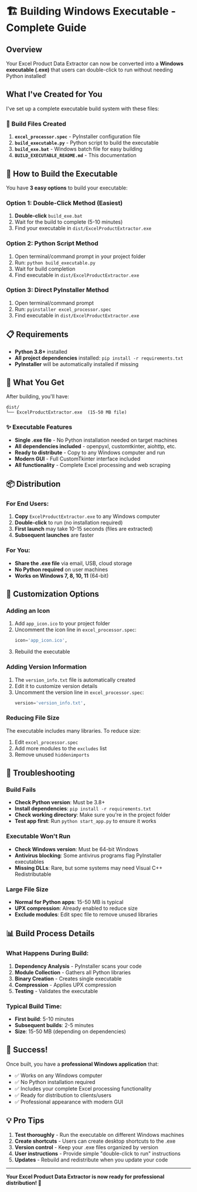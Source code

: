 # 🏗️ Building Windows Executable - Complete Guide

## Overview

Your Excel Product Data Extractor can now be converted into a **Windows executable (.exe)** that users can double-click to run without needing Python installed!

## What I've Created for You

I've set up a complete executable build system with these files:

### 📁 Build Files Created

1. **`excel_processor.spec`** - PyInstaller configuration file
2. **`build_executable.py`** - Python script to build the executable  
3. **`build_exe.bat`** - Windows batch file for easy building
4. **`BUILD_EXECUTABLE_README.md`** - This documentation

## 🚀 How to Build the Executable

You have **3 easy options** to build your executable:

### Option 1: Double-Click Method (Easiest)
1. **Double-click** `build_exe.bat` 
2. Wait for the build to complete (5-10 minutes)
3. Find your executable in `dist/ExcelProductExtractor.exe`

### Option 2: Python Script Method
1. Open terminal/command prompt in your project folder
2. Run: `python build_executable.py`
3. Wait for build completion
4. Find executable in `dist/ExcelProductExtractor.exe`

### Option 3: Direct PyInstaller Method
1. Open terminal/command prompt
2. Run: `pyinstaller excel_processor.spec`
3. Find executable in `dist/ExcelProductExtractor.exe`

## 📋 Requirements

- **Python 3.8+** installed
- **All project dependencies** installed: `pip install -r requirements.txt`
- **PyInstaller** will be automatically installed if missing

## 🎯 What You Get

After building, you'll have:

```
dist/
└── ExcelProductExtractor.exe  (15-50 MB file)
```

### ✨ Executable Features

- **Single .exe file** - No Python installation needed on target machines
- **All dependencies included** - openpyxl, customtkinter, aiohttp, etc.
- **Ready to distribute** - Copy to any Windows computer and run
- **Modern GUI** - Full CustomTkinter interface included
- **All functionality** - Complete Excel processing and web scraping

## 📦 Distribution

### For End Users:
1. **Copy** `ExcelProductExtractor.exe` to any Windows computer
2. **Double-click** to run (no installation required)
3. **First launch** may take 10-15 seconds (files are extracted)
4. **Subsequent launches** are faster

### For You:
- **Share the .exe file** via email, USB, cloud storage
- **No Python required** on user machines
- **Works on Windows 7, 8, 10, 11** (64-bit)

## 🔧 Customization Options

### Adding an Icon
1. Add `app_icon.ico` to your project folder
2. Uncomment the icon line in `excel_processor.spec`:
   ```python
   icon='app_icon.ico',
   ```
3. Rebuild the executable

### Adding Version Information
1. The `version_info.txt` file is automatically created
2. Edit it to customize version details
3. Uncomment the version line in `excel_processor.spec`:
   ```python
   version='version_info.txt',
   ```

### Reducing File Size
The executable includes many libraries. To reduce size:
1. Edit `excel_processor.spec`
2. Add more modules to the `excludes` list
3. Remove unused `hiddenimports`

## 🐛 Troubleshooting

### Build Fails
- **Check Python version**: Must be 3.8+
- **Install dependencies**: `pip install -r requirements.txt`
- **Check working directory**: Make sure you're in the project folder
- **Test app first**: Run `python start_app.py` to ensure it works

### Executable Won't Run
- **Check Windows version**: Must be 64-bit Windows
- **Antivirus blocking**: Some antivirus programs flag PyInstaller executables
- **Missing DLLs**: Rare, but some systems may need Visual C++ Redistributable

### Large File Size
- **Normal for Python apps**: 15-50 MB is typical
- **UPX compression**: Already enabled to reduce size
- **Exclude modules**: Edit spec file to remove unused libraries

## 📊 Build Process Details

### What Happens During Build:
1. **Dependency Analysis** - PyInstaller scans your code
2. **Module Collection** - Gathers all Python libraries
3. **Binary Creation** - Creates single executable
4. **Compression** - Applies UPX compression
5. **Testing** - Validates the executable

### Typical Build Time:
- **First build**: 5-10 minutes
- **Subsequent builds**: 2-5 minutes
- **Size**: 15-50 MB (depending on dependencies)

## 🎉 Success!

Once built, you have a **professional Windows application** that:

- ✅ Works on any Windows computer
- ✅ No Python installation required
- ✅ Includes your complete Excel processing functionality
- ✅ Ready for distribution to clients/users
- ✅ Professional appearance with modern GUI

## 💡 Pro Tips

1. **Test thoroughly** - Run the executable on different Windows machines
2. **Create shortcuts** - Users can create desktop shortcuts to the .exe
3. **Version control** - Keep your .exe files organized by version
4. **User instructions** - Provide simple "double-click to run" instructions
5. **Updates** - Rebuild and redistribute when you update your code

---

**Your Excel Product Data Extractor is now ready for professional distribution! 🚀**